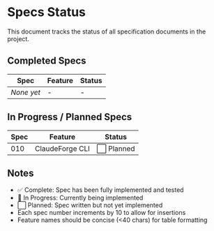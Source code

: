 # Specs Status

This document tracks the status of all specification documents in the project.

## Completed Specs

| Spec | Feature | Status |
|------|---------|--------|
| *None yet* | - | - |

## In Progress / Planned Specs

| Spec | Feature | Status |
|------|---------|--------|
| 010 | ClaudeForge CLI | ⬜ Planned |

## Notes

- ✅ Complete: Spec has been fully implemented and tested
- 🔄 In Progress: Currently being implemented
- ⬜ Planned: Spec written but not yet implemented
- Each spec number increments by 10 to allow for insertions
- Feature names should be concise (<40 chars) for table formatting